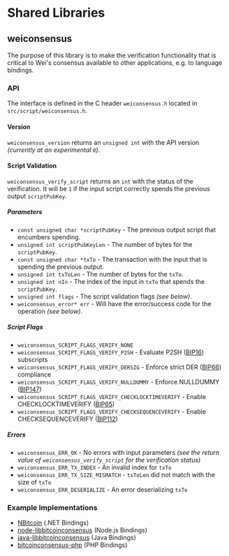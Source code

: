 Shared Libraries
================

## weiconsensus

The purpose of this library is to make the verification functionality that is critical to Wei's consensus available to other applications, e.g. to language bindings.

### API

The interface is defined in the C header `weiconsensus.h` located in  `src/script/weiconsensus.h`.

#### Version

`weiconsensus_version` returns an `unsigned int` with the API version *(currently at an experimental `0`)*.

#### Script Validation

`weiconsensus_verify_script` returns an `int` with the status of the verification. It will be `1` if the input script correctly spends the previous output `scriptPubKey`.

##### Parameters
- `const unsigned char *scriptPubKey` - The previous output script that encumbers spending.
- `unsigned int scriptPubKeyLen` - The number of bytes for the `scriptPubKey`.
- `const unsigned char *txTo` - The transaction with the input that is spending the previous output.
- `unsigned int txToLen` - The number of bytes for the `txTo`.
- `unsigned int nIn` - The index of the input in `txTo` that spends the `scriptPubKey`.
- `unsigned int flags` - The script validation flags *(see below)*.
- `weiconsensus_error* err` - Will have the error/success code for the operation *(see below)*.

##### Script Flags
- `weiconsensus_SCRIPT_FLAGS_VERIFY_NONE`
- `weiconsensus_SCRIPT_FLAGS_VERIFY_P2SH` - Evaluate P2SH ([BIP16](https://github.com/bitcoin/bips/blob/master/bip-0016.mediawiki)) subscripts
- `weiconsensus_SCRIPT_FLAGS_VERIFY_DERSIG` - Enforce strict DER ([BIP66](https://github.com/bitcoin/bips/blob/master/bip-0066.mediawiki)) compliance
- `weiconsensus_SCRIPT_FLAGS_VERIFY_NULLDUMMY` - Enforce NULLDUMMY ([BIP147](https://github.com/bitcoin/bips/blob/master/bip-0147.mediawiki))
- `weiconsensus_SCRIPT_FLAGS_VERIFY_CHECKLOCKTIMEVERIFY` - Enable CHECKLOCKTIMEVERIFY ([BIP65](https://github.com/bitcoin/bips/blob/master/bip-0065.mediawiki))
- `weiconsensus_SCRIPT_FLAGS_VERIFY_CHECKSEQUENCEVERIFY` - Enable CHECKSEQUENCEVERIFY ([BIP112](https://github.com/bitcoin/bips/blob/master/bip-0112.mediawiki))

##### Errors
- `weiconsensus_ERR_OK` - No errors with input parameters *(see the return value of `weiconsensus_verify_script` for the verification status)*
- `weiconsensus_ERR_TX_INDEX` - An invalid index for `txTo`
- `weiconsensus_ERR_TX_SIZE_MISMATCH` - `txToLen` did not match with the size of `txTo`
- `weiconsensus_ERR_DESERIALIZE` - An error deserializing `txTo`

### Example Implementations
- [NBitcoin](https://github.com/NicolasDorier/NBitcoin/blob/master/NBitcoin/Script.cs#L814) (.NET Bindings)
- [node-libbitcoinconsensus](https://github.com/bitpay/node-libbitcoinconsensus) (Node.js Bindings)
- [java-libbitcoinconsensus](https://github.com/dexX7/java-libbitcoinconsensus) (Java Bindings)
- [bitcoinconsensus-php](https://github.com/Bit-Wasp/bitcoinconsensus-php) (PHP Bindings)
